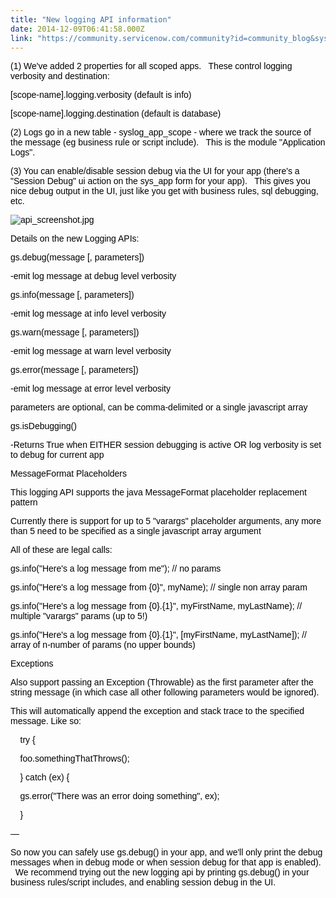 ```yaml
---
title: "New logging API information"
date: 2014-12-09T06:41:58.000Z
link: "https://community.servicenow.com/community?id=community_blog&sys_id=be1d62e5dbd0dbc01dcaf3231f961983"
---
```

<p class="p1" style="color: #000000; font-family: Arial, Verdana, Helvetica, sans-serif;">(1) We've added 2 properties for all scoped apps.   These control logging verbosity and destination:</p><p class="p1" style="color: #000000; font-family: Arial, Verdana, Helvetica, sans-serif;">[scope-name].logging.verbosity (default is info)</p><p class="p1" style="color: #000000; font-family: Arial, Verdana, Helvetica, sans-serif;">[scope-name].logging.destination (default is database)</p><p class="p2"></p><p class="p1" style="color: #000000; font-family: Arial, Verdana, Helvetica, sans-serif;">(2) Logs go in a new table - syslog_app_scope - where we track the source of the message (eg business rule or script include).   This is the module "Application Logs".</p><p class="p2"></p><p class="p1" style="color: #000000; font-family: Arial, Verdana, Helvetica, sans-serif;">(3) You can enable/disable session debug via the UI for your app (there's a "Session Debug" ui action on the sys_app form for your app).   This gives you nice debug output in the UI, just like you get with business rules, sql debugging, etc.</p><p class="p2"></p><p class="p2" style="color: #000000; font-family: Arial, Verdana, Helvetica, sans-serif;"><img  alt="api_screenshot.jpg" class="image-0 jive-image" src="3f2ee886db585f048c8ef4621f9619ac.iix" style="height: auto;"/></p><p class="p2"></p><p class="p1" style="color: #000000; font-family: Arial, Verdana, Helvetica, sans-serif;">Details on the new Logging APIs:</p><p class="p2"></p><p class="p1" style="color: #000000; font-family: Arial, Verdana, Helvetica, sans-serif;">gs.debug(message [, parameters])</p><p class="p1" style="color: #000000; font-family: Arial, Verdana, Helvetica, sans-serif;">-emit log message at debug level verbosity</p><p class="p2"></p><p class="p1" style="color: #000000; font-family: Arial, Verdana, Helvetica, sans-serif;">gs.info(message [, parameters])</p><p class="p1" style="color: #000000; font-family: Arial, Verdana, Helvetica, sans-serif;">-emit log message at info level verbosity</p><p class="p2"></p><p class="p1" style="color: #000000; font-family: Arial, Verdana, Helvetica, sans-serif;">gs.warn(message [, parameters])</p><p class="p1" style="color: #000000; font-family: Arial, Verdana, Helvetica, sans-serif;">-emit log message at warn level verbosity</p><p class="p2"></p><p class="p1" style="color: #000000; font-family: Arial, Verdana, Helvetica, sans-serif;">gs.error(message [, parameters])</p><p class="p1" style="color: #000000; font-family: Arial, Verdana, Helvetica, sans-serif;">-emit log message at error level verbosity</p><p class="p2"></p><p class="p1" style="color: #000000; font-family: Arial, Verdana, Helvetica, sans-serif;">parameters are optional, can be comma-delimited or a single javascript array</p><p class="p2"></p><p class="p1" style="color: #000000; font-family: Arial, Verdana, Helvetica, sans-serif;">gs.isDebugging()</p><p class="p1" style="color: #000000; font-family: Arial, Verdana, Helvetica, sans-serif;">-Returns True when EITHER session debugging is active OR log verbosity is set to debug for current app</p><p class="p2"></p><p class="p1"></p><p class="p1" style="color: #000000; font-family: Arial, Verdana, Helvetica, sans-serif;">MessageFormat Placeholders</p><p class="p2"></p><p class="p1" style="color: #000000; font-family: Arial, Verdana, Helvetica, sans-serif;">This logging API supports the java MessageFormat placeholder replacement pattern</p><p class="p1" style="color: #000000; font-family: Arial, Verdana, Helvetica, sans-serif;">Currently there is support for up to 5 "varargs" placeholder arguments, any more than 5 need to be specified as a single javascript array argument</p><p class="p1" style="color: #000000; font-family: Arial, Verdana, Helvetica, sans-serif;">All of these are legal calls:</p><p class="p2"></p><p class="p1" style="color: #000000; font-family: Arial, Verdana, Helvetica, sans-serif;">gs.info("Here's a log message from me"); // no params</p><p class="p1" style="color: #000000; font-family: Arial, Verdana, Helvetica, sans-serif;">gs.info("Here's a log message from {0}", myName); // single non array param</p><p class="p1" style="color: #000000; font-family: Arial, Verdana, Helvetica, sans-serif;">gs.info("Here's a log message from {0}.{1}", myFirstName, myLastName); // multiple "varargs" params (up to 5!)</p><p class="p1" style="color: #000000; font-family: Arial, Verdana, Helvetica, sans-serif;">gs.info("Here's a log message from {0}.{1}", [myFirstName, myLastName]); // array of n-number of params (no upper bounds)</p><p class="p2"></p><p class="p1"></p><p class="p1" style="color: #000000; font-family: Arial, Verdana, Helvetica, sans-serif;">Exceptions</p><p class="p2"></p><p class="p1" style="color: #000000; font-family: Arial, Verdana, Helvetica, sans-serif;">Also support passing an Exception (Throwable) as the first parameter after the string message (in which case all other following parameters would be ignored).</p><p class="p1" style="color: #000000; font-family: Arial, Verdana, Helvetica, sans-serif;">This will automatically append the exception and stack trace to the specified message. Like so:</p><p class="p2"></p><p class="p1" style="color: #000000; font-family: Arial, Verdana, Helvetica, sans-serif;">     try {</p><p class="p1" style="color: #000000; font-family: Arial, Verdana, Helvetica, sans-serif;">     foo.somethingThatThrows();</p><p class="p1" style="color: #000000; font-family: Arial, Verdana, Helvetica, sans-serif;">     } catch (ex) {</p><p class="p1" style="color: #000000; font-family: Arial, Verdana, Helvetica, sans-serif;">     gs.error("There was an error doing something", ex);</p><p class="p1" style="color: #000000; font-family: Arial, Verdana, Helvetica, sans-serif;">     }</p><p class="p1" style="color: #000000; font-family: Arial, Verdana, Helvetica, sans-serif;">—</p><p class="p1"></p><p class="p1" style="color: #000000; font-family: Arial, Verdana, Helvetica, sans-serif;">So now you can safely use gs.debug() in your app, and we'll only print the debug messages when in debug mode or when session debug for that app is enabled).   We recommend trying out the new logging api by printing gs.debug() in your business rules/script includes, and enabling session debug in the UI.</p>